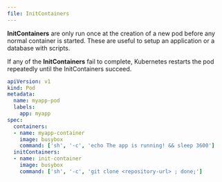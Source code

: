```yaml
---
file: InitContainers
---
```


**InitContainers** are only run once at the creation of a new pod before any normal container is started. These are 
useful to setup an application or a database with scripts.

If any of the **InitContainers** fail to complete, Kubernetes restarts the pod repeatedly until the InitContainers 
succeed.

```yaml
apiVersion: v1
kind: Pod
metadata:
  name: myapp-pod
  labels:
    app: myapp
spec:
  containers:
  - name: myapp-container
    image: busybox
    command: ['sh', '-c', 'echo The app is running! && sleep 3600']
  initContainers:
  - name: init-container
    image: busybox
    command: ['sh', '-c', 'git clone <repository-url> ; done;']
```
